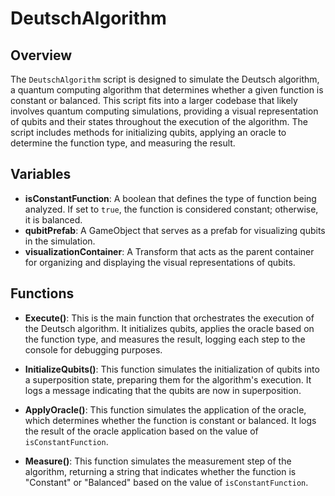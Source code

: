 # DeutschAlgorithm

## Overview
The `DeutschAlgorithm` script is designed to simulate the Deutsch algorithm, a quantum computing algorithm that determines whether a given function is constant or balanced. This script fits into a larger codebase that likely involves quantum computing simulations, providing a visual representation of qubits and their states throughout the execution of the algorithm. The script includes methods for initializing qubits, applying an oracle to determine the function type, and measuring the result.

## Variables
- **isConstantFunction**: A boolean that defines the type of function being analyzed. If set to `true`, the function is considered constant; otherwise, it is balanced.
- **qubitPrefab**: A GameObject that serves as a prefab for visualizing qubits in the simulation.
- **visualizationContainer**: A Transform that acts as the parent container for organizing and displaying the visual representations of qubits.

## Functions
- **Execute()**: This is the main function that orchestrates the execution of the Deutsch algorithm. It initializes qubits, applies the oracle based on the function type, and measures the result, logging each step to the console for debugging purposes.
  
- **InitializeQubits()**: This function simulates the initialization of qubits into a superposition state, preparing them for the algorithm's execution. It logs a message indicating that the qubits are now in superposition.

- **ApplyOracle()**: This function simulates the application of the oracle, which determines whether the function is constant or balanced. It logs the result of the oracle application based on the value of `isConstantFunction`.

- **Measure()**: This function simulates the measurement step of the algorithm, returning a string that indicates whether the function is "Constant" or "Balanced" based on the value of `isConstantFunction`.